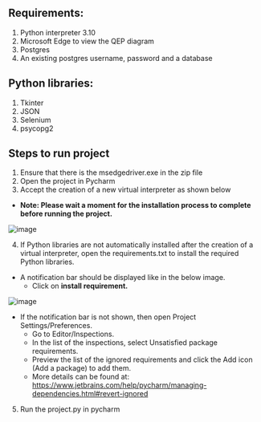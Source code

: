 ## Requirements:
1) Python interpreter 3.10
2) Microsoft Edge to view the QEP diagram
3) Postgres 
4) An existing postgres username, password and a database

## Python libraries:
1) Tkinter
2) JSON 
3) Selenium 
4) psycopg2

## Steps to run project
1) Ensure that there is the msedgedriver.exe in the zip file
2) Open the project in Pycharm 
3) Accept the creation of a new virtual interpreter as shown below
  * **Note: Please wait a moment for the installation process to complete before running the project.**

![image](https://user-images.githubusercontent.com/49061096/141414996-aab3ae6e-0c4e-4f24-9843-2faf45ba8ec9.png)


4) If Python libraries are not automatically installed after the creation of a virtual interpreter, open the requirements.txt to install the required Python libraries.

* A notification bar should be displayed like in the below image. 
    * Click on **install requirement.**

![image](https://user-images.githubusercontent.com/49061096/141415035-40cd77f5-dea2-4c9d-bd76-9004708699f3.png)

     
 * If the notification bar is not shown, then open Project Settings/Preferences.
    * Go to Editor/Inspections.
    * In the list of the inspections, select Unsatisfied package requirements.
    * Preview the list of the ignored requirements and click the Add icon (Add a package) to add them.
    * More details can be found at: https://www.jetbrains.com/help/pycharm/managing-dependencies.html#revert-ignored
     
5) Run the project.py in pycharm

